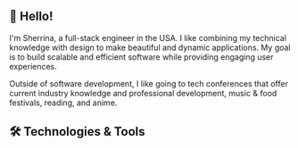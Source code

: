 ## 👋 Hello!
I'm Sherrina, a full-stack engineer in the USA. I like combining my technical knowledge with design to make beautiful and dynamic applications. My goal is to build scalable and efficient software while providing engaging user experiences.

Outside of software development, I like going to tech conferences that offer current industry knowledge and professional development, music & food festivals, reading, and anime. 

## 🛠️ Technologies & Tools
<!--
**SherrinaR/SherrinaR** is a ✨ _special_ ✨ repository because its `README.md` (this file) appears on your GitHub profile.

Here are some ideas to get you started:

- 🔭 I’m currently working on ...
- 🌱 I’m currently learning ...
- 👯 I’m looking to collaborate on ...
- 🤔 I’m looking for help with ...
- 💬 Ask me about ...
- 📫 How to reach me: ...
- 😄 Pronouns: ...
- ⚡ Fun fact: ...
-->
